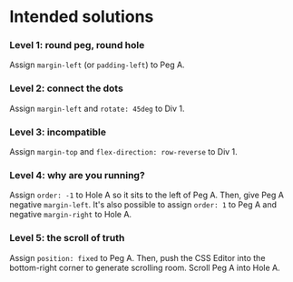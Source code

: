# Intended solutions

### Level 1: round peg, round hole

Assign `margin-left` (or `padding-left`) to Peg A.

### Level 2: connect the dots

Assign `margin-left` and `rotate: 45deg` to Div 1.

### Level 3: incompatible

Assign `margin-top` and `flex-direction: row-reverse` to Div 1.

### Level 4: why are you running?

Assign `order: -1` to Hole A so it sits to the left of Peg A. Then, give Peg A negative `margin-left`. It's also possible to assign `order: 1` to Peg A and negative `margin-right` to Hole A.

### Level 5: the scroll of truth

Assign `position: fixed` to Peg A. Then, push the CSS Editor into the bottom-right corner to generate scrolling room. Scroll Peg A into Hole A.
